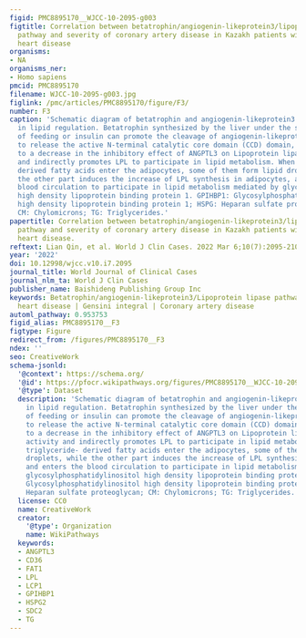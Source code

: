 ```yaml
---
figid: PMC8895170__WJCC-10-2095-g003
figtitle: Correlation between betatrophin/angiogenin-likeprotein3/lipoprotein lipase
  pathway and severity of coronary artery disease in Kazakh patients with coronary
  heart disease
organisms:
- NA
organisms_ner:
- Homo sapiens
pmcid: PMC8895170
filename: WJCC-10-2095-g003.jpg
figlink: /pmc/articles/PMC8895170/figure/F3/
number: F3
caption: 'Schematic diagram of betatrophin and angiogenin-likeprotein3 participating
  in lipid regulation. Betatrophin synthesized by the liver under the stimulation
  of feeding or insulin can promote the cleavage of angiogenin-likeprotein3 (ANGPTL3)
  to release the active N-terminal catalytic core domain (CCD) domain, which leads
  to a decrease in the inhibitory effect of ANGPTL3 on Lipoprotein lipase (LPL) activity
  and indirectly promotes LPL to participate in lipid metabolism. When triglyceride-
  derived fatty acids enter the adipocytes, some of them form lipid droplets, while
  the other part induces the increase of LPL synthesis in adipocytes, and enters the
  blood circulation to participate in lipid metabolism mediated by glycosylphosphatidylinositol
  high density lipoprotein binding protein 1. GPIHBP1: Glycosylphosphatidylinositol
  high density lipoprotein binding protein 1; HSPG: Heparan sulfate proteoglycan;
  CM: Chylomicrons; TG: Triglycerides.'
papertitle: Correlation between betatrophin/angiogenin-likeprotein3/lipoprotein lipase
  pathway and severity of coronary artery disease in Kazakh patients with coronary
  heart disease.
reftext: Lian Qin, et al. World J Clin Cases. 2022 Mar 6;10(7):2095-2105.
year: '2022'
doi: 10.12998/wjcc.v10.i7.2095
journal_title: World Journal of Clinical Cases
journal_nlm_ta: World J Clin Cases
publisher_name: Baishideng Publishing Group Inc
keywords: Betatrophin/angiogenin-likeprotein3/Lipoprotein lipase pathway | Coronary
  heart disease | Gensini integral | Coronary artery disease
automl_pathway: 0.953753
figid_alias: PMC8895170__F3
figtype: Figure
redirect_from: /figures/PMC8895170__F3
ndex: ''
seo: CreativeWork
schema-jsonld:
  '@context': https://schema.org/
  '@id': https://pfocr.wikipathways.org/figures/PMC8895170__WJCC-10-2095-g003.html
  '@type': Dataset
  description: 'Schematic diagram of betatrophin and angiogenin-likeprotein3 participating
    in lipid regulation. Betatrophin synthesized by the liver under the stimulation
    of feeding or insulin can promote the cleavage of angiogenin-likeprotein3 (ANGPTL3)
    to release the active N-terminal catalytic core domain (CCD) domain, which leads
    to a decrease in the inhibitory effect of ANGPTL3 on Lipoprotein lipase (LPL)
    activity and indirectly promotes LPL to participate in lipid metabolism. When
    triglyceride- derived fatty acids enter the adipocytes, some of them form lipid
    droplets, while the other part induces the increase of LPL synthesis in adipocytes,
    and enters the blood circulation to participate in lipid metabolism mediated by
    glycosylphosphatidylinositol high density lipoprotein binding protein 1. GPIHBP1:
    Glycosylphosphatidylinositol high density lipoprotein binding protein 1; HSPG:
    Heparan sulfate proteoglycan; CM: Chylomicrons; TG: Triglycerides.'
  license: CC0
  name: CreativeWork
  creator:
    '@type': Organization
    name: WikiPathways
  keywords:
  - ANGPTL3
  - CD36
  - FAT1
  - LPL
  - LCP1
  - GPIHBP1
  - HSPG2
  - SDC2
  - TG
---
```

